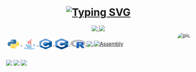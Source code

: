 <!-- ## <／Ｂｒ１ｎ３_ｓ> ™ -->

<h1 align="center">
<a href="https://git.io/typing-svg"><img src="https://readme-typing-svg.herokuapp.com?font=Cascadia+code&size=35&pause=1000&color=13A10E&center=true&vCenter=true&random=false&width=435&lines=%24+%3C+%2F+B+r+1+n+3+_+s+%3E" alt="Typing SVG" /></a>
<!-- <img src="https://readme-typing-svg.herokuapp.com/?font=Righteous&size=35&center=true&vCenter=true&width=500&height=70&duration=4000&lines=<+/+B+r+1+n+3+_+s+™+>;" /> -->
</h1>

<div align="center">
  <a href="https://github.com/paulovictorbrines">
  <img height="150em" src="https://github-readme-stats.vercel.app/api?username=paulovictorbrines&show_icons=true&theme=chartreuse-dark&include_all_commits=true&count_private=true"/>
  <img height="150em" src="https://github-readme-stats.vercel.app/api/top-langs/?username=paulovictorbrines&layout=compact&langs_count=7&theme=chartreuse-dark"/>
</div>

<img align="right" alt="pic" height="160" style="border-radius:50px;" src="https://user-images.githubusercontent.com/73205479/190880176-e1c0b969-6427-4841-a3c7-d614b52f6bb0.gif">
    
<div style="display: inline_block"><br>
  <img align="center" alt="Python" height="30" width="40" src="https://raw.githubusercontent.com/devicons/devicon/master/icons/python/python-original.svg">
  <img align="center" alt="Java" height="30" width="40" src="https://raw.githubusercontent.com/devicons/devicon/master/icons/java/java-original.svg">
  <img align="center" alt="C" height="30" width="40" src="https://raw.githubusercontent.com/devicons/devicon/master/icons/c/c-original.svg">
  <img align="center" alt="C++" height="30" width="40" src="https://raw.githubusercontent.com/devicons/devicon/master/icons/cplusplus/cplusplus-original.svg">
  <img align="center" alt="R" height="30" width="40" src="https://raw.githubusercontent.com/devicons/devicon/master/icons/r/r-original.svg">
  <img align="center" alt=" " height="30" width="8" src="https://user-images.githubusercontent.com/73205479/158086259-cd4094fc-c3f7-4761-bf5f-f5603de29f45.png">
  <img align="center" alt="Assembly" height="25" width="25" src="https://user-images.githubusercontent.com/73205479/158086021-6c5de8e0-74dc-4f42-b66a-c18c174f023b.png">
</div>
  
  ##

<div> 
  <a href="https://linktr.ee/paulovictorfs" target="_blank"><img src="https://img.shields.io/badge/Links-0078D4?style=for-the-badge&logo=linktree&logoColor=white" target="_blank"></a> 
  <a href="https://linkedin.com/in/paulovictorfs" target="_blank"><img src="https://img.shields.io/badge/-LinkedIn-%230077B5?style=for-the-badge&logo=linkedin&logoColor=white" target="_blank"></a> 
  <a href = "mailto:contatopaulovictor.brines@outlook.com"><img src="https://img.shields.io/badge/Outlook-0078D4?style=for-the-badge&logo=microsoft-outlook&logoColor=white" target="_blank"></a> 
</div>

